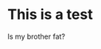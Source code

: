 <html>
<head>
<title>ARC TEST</title>
</head>
<body>

<h1>This is a test</h1>
<p>Is my brother fat?</p>

</body>
</html>
